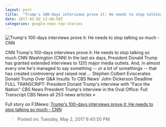 ```yaml
---
layout: post
title:  "Trump's 100-days interviews prove it: He needs to stop talking so much - CNN"
date: 2017-05-02 13:40:50Z
categories: google-news-top-stories
---
```


![Trump's 100-days interviews prove it: He needs to stop talking so much - CNN](http://i2.cdn.cnn.com/cnnnext/dam/assets/170501100421-04-donald-trump-file-0425-super-tease.jpg)

CNN Trump's 100-days interviews prove it: He needs to stop talking so much CNN Washington (CNN) In the last six days, President Donald Trump has granted extended interviews to 12(!) major media outlets. And, in almost every one he's managed to say something -- or a lot of somethings -- that has created controversy and raised real ... Stephen Colbert Eviscerates Donald Trump Over Q&A Insults To CBS News' John Dickerson Deadline FULL TRANSCRIPT: President Donald Trump's interview with "Face the Nation" CBS News President Trump's interview in the Oval Office: Full Transcript CBS News all 253 news articles »


Full story on F3News: [Trump's 100-days interviews prove it: He needs to stop talking so much - CNN](http://www.f3nws.com/n/ZbqtZB)

> Posted on: Tuesday, May 2, 2017 6:40:50 PM
